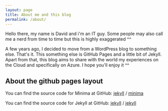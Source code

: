 ```yaml
---
layout: page
title: About me and this blog
permalink: /about/
---
```


Hello there, my name is David and i'm an IT guy.
Some people may also call me a nerd from time to time but this is highly exaggerated ^^

A few years ago, I decided to move from a WordPress blog to something else.
That's it. This something else is GitHub Pages and a little bit of Jekyll.
Apart from that, this blog aims to share with the world my experiences on the Cloud and specifically on Azure.
I hope you'll enjoy it ^^

## About the github pages layout

You can find the source code for Minima at GitHub:
[jekyll][jekyll-organization] /
[minima](https://github.com/jekyll/minima)

You can find the source code for Jekyll at GitHub:
[jekyll][jekyll-organization] /
[jekyll](https://github.com/jekyll/jekyll)

[jekyll-organization]: https://github.com/jekyll
